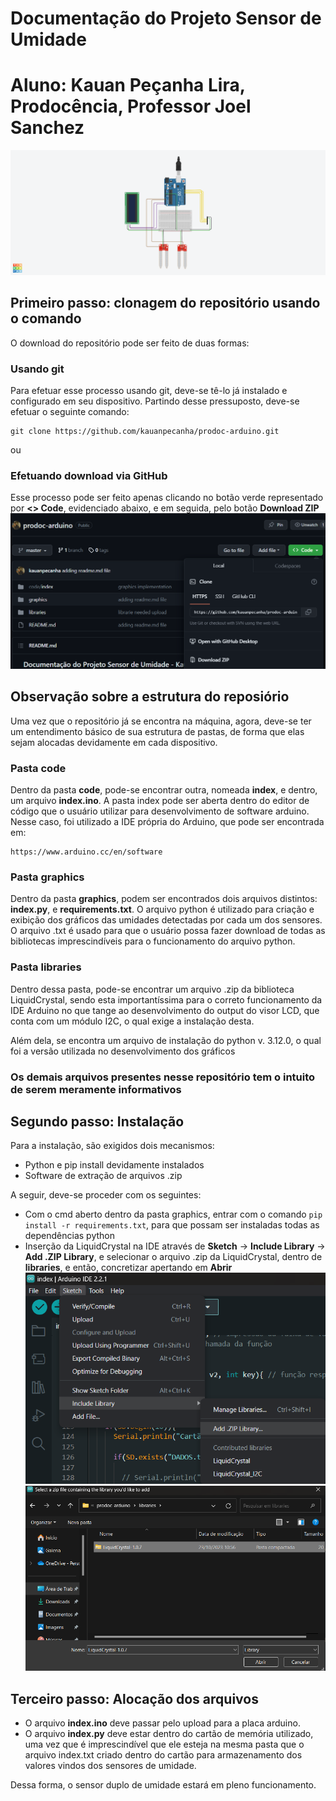 # Documentação do Projeto Sensor de Umidade
# Aluno: Kauan Peçanha Lira, Prodocência, Professor Joel Sanchez

![Sensor de Umidade](esquematico.png)

## Primeiro passo: clonagem do repositório usando o comando
O download do repositório pode ser feito de duas formas:

### Usando git
Para efetuar esse processo usando git, deve-se tê-lo já instalado e configurado em seu dispositivo. Partindo desse pressuposto, deve-se efetuar o seguinte comando:

```
git clone https://github.com/kauanpecanha/prodoc-arduino.git
```

ou

### Efetuando download via GitHub
Esse processo pode ser feito apenas clicando no botão verde representado por **<> Code**, evidenciado abaixo, e em seguida, pelo botão **Download ZIP**
![Download direto do repositório em formato .zip](image.png)

## Observação sobre a estrutura do reposiório

Uma vez que o repositório já se encontra na máquina, agora, deve-se ter um entendimento básico de sua estrutura de pastas, de forma que elas sejam alocadas devidamente em cada dispositivo.

### Pasta code

Dentro da pasta **code**, pode-se encontrar outra, nomeada **index**, e dentro, um arquivo **index.ino**. A pasta index pode ser aberta dentro do editor de código que o usuário utilizar para desenvolvimento de software arduino. Nesse caso, foi utilizado a IDE própria do Arduino, que pode ser encontrada em:

```
https://www.arduino.cc/en/software
```

### Pasta graphics

Dentro da pasta **graphics**, podem ser encontrados dois arquivos distintos: **index.py**, e **requirements.txt**. O arquivo python é utilizado para criação e exibição dos gráficos das umidades detectadas por cada um dos sensores. O arquivo .txt é usado para que o usuário possa fazer download de todas as bibliotecas imprescindíveis para o funcionamento do arquivo python.

### Pasta libraries

Dentro dessa pasta, pode-se encontrar um arquivo .zip da biblioteca LiquidCrystal, sendo esta importantíssima para o correto funcionamento da IDE Arduino no que tange ao desenvolvimento do output do visor LCD, que conta com um módulo I2C, o qual exige a instalação desta.

Além dela, se encontra um arquivo de instalação do python v. 3.12.0, o qual foi a versão utilizada no desenvolvimento dos gráficos

### Os demais arquivos presentes nesse repositório tem o intuito de serem meramente informativos

## Segundo passo: Instalação
Para a instalação, são exigidos dois mecanismos:
- Python e pip install devidamente instalados
- Software de extração de arquivos .zip

A seguir, deve-se proceder com os seguintes:
- Com o cmd aberto dentro da pasta graphics, entrar com o comando ```pip install -r requirements.txt```, para que possam ser instaladas todas as dependências python
- Inserção da LiquidCrystal na IDE através de **Sketch** -> **Include Library** -> **Add .ZIP Library**, e selecionar o arquivo .zip da LiquidCrystal, dentro de **libraries**, e então, concretizar apertando em **Abrir**
![Adição da LiquidCrystal na IDE do Arduino](image-1.png)
![Seleção do Arquivo](image-2.png)

## Terceiro passo: Alocação dos arquivos
- O arquivo **index.ino** deve passar pelo upload para a placa arduino.
- O arquivo **index.py** deve estar dentro do cartão de memória utilizado, uma vez que é imprescindível que ele esteja na mesma pasta que o arquivo index.txt criado dentro do cartão para armazenamento dos valores vindos dos sensores de umidade.

Dessa forma, o sensor duplo de umidade estará em pleno funcionamento.